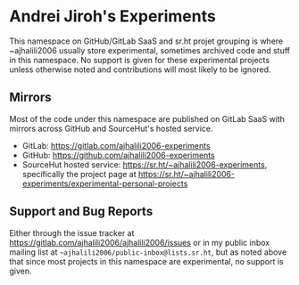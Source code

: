 # Andrei Jiroh's Experiments

This namespace on GitHub/GitLab SaaS and sr.ht projet grouping is where ~ajhalili2006 usually store experimental,
sometimes archived code and stuff in this namespace. No support is given for these experimental projects unless
otherwise noted and contributions will most likely to be ignored.

## Mirrors

Most of the code under this namespace are published on GitLab SaaS with mirrors across GitHub and SourceHut's hosted service.

* GitLab: <https://gitlab.com/ajhalili2006-experiments>
* GitHub: <https://github.com/ajhalili2006-experiments>
* SourceHut hosted service: <https://sr.ht/~ajhalili2006-experiments>, specifically the project page at
<https://sr.ht/~ajhalili2006-experiments/experimental-personal-projects>

## Support and Bug Reports

Either through the issue tracker at <https://gitlab.com/ajhalili2006/ajhalili2006/issues> or in my
public inbox mailing list at `~ajhalili2006/public-inbox@lists.sr.ht`, but as noted above that since most
projects in this namespace are experimental, no support is given.
